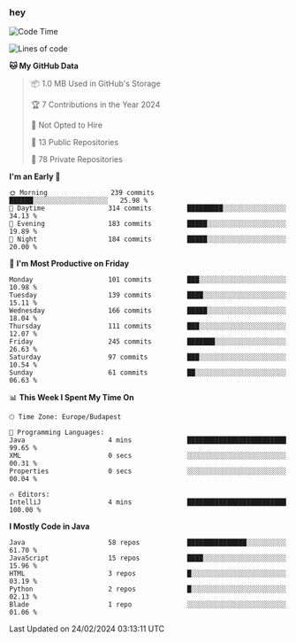 ### hey

<!--START_SECTION:waka-->
![Code Time](http://img.shields.io/badge/Code%20Time-976%20hrs%2014%20mins-blue)

![Lines of code](https://img.shields.io/badge/From%20Hello%20World%20I%27ve%20Written-1.0%20million%20lines%20of%20code-blue)

**🐱 My GitHub Data** 

> 📦 1.0 MB Used in GitHub's Storage 
 > 
> 🏆 7 Contributions in the Year 2024
 > 
> 🚫 Not Opted to Hire
 > 
> 📜 13 Public Repositories 
 > 
> 🔑 78 Private Repositories 
 > 
**I'm an Early 🐤** 

```text
🌞 Morning                239 commits         ██████░░░░░░░░░░░░░░░░░░░   25.98 % 
🌆 Daytime                314 commits         █████████░░░░░░░░░░░░░░░░   34.13 % 
🌃 Evening                183 commits         █████░░░░░░░░░░░░░░░░░░░░   19.89 % 
🌙 Night                  184 commits         █████░░░░░░░░░░░░░░░░░░░░   20.00 % 
```
📅 **I'm Most Productive on Friday** 

```text
Monday                   101 commits         ███░░░░░░░░░░░░░░░░░░░░░░   10.98 % 
Tuesday                  139 commits         ████░░░░░░░░░░░░░░░░░░░░░   15.11 % 
Wednesday                166 commits         █████░░░░░░░░░░░░░░░░░░░░   18.04 % 
Thursday                 111 commits         ███░░░░░░░░░░░░░░░░░░░░░░   12.07 % 
Friday                   245 commits         ███████░░░░░░░░░░░░░░░░░░   26.63 % 
Saturday                 97 commits          ███░░░░░░░░░░░░░░░░░░░░░░   10.54 % 
Sunday                   61 commits          ██░░░░░░░░░░░░░░░░░░░░░░░   06.63 % 
```


📊 **This Week I Spent My Time On** 

```text
🕑︎ Time Zone: Europe/Budapest

💬 Programming Languages: 
Java                     4 mins              █████████████████████████   99.65 % 
XML                      0 secs              ░░░░░░░░░░░░░░░░░░░░░░░░░   00.31 % 
Properties               0 secs              ░░░░░░░░░░░░░░░░░░░░░░░░░   00.04 % 

🔥 Editors: 
IntelliJ                 4 mins              █████████████████████████   100.00 % 
```

**I Mostly Code in Java** 

```text
Java                     58 repos            ███████████████░░░░░░░░░░   61.70 % 
JavaScript               15 repos            ████░░░░░░░░░░░░░░░░░░░░░   15.96 % 
HTML                     3 repos             █░░░░░░░░░░░░░░░░░░░░░░░░   03.19 % 
Python                   2 repos             █░░░░░░░░░░░░░░░░░░░░░░░░   02.13 % 
Blade                    1 repo              ░░░░░░░░░░░░░░░░░░░░░░░░░   01.06 % 
```




 Last Updated on 24/02/2024 03:13:11 UTC
<!--END_SECTION:waka-->
